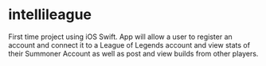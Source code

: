 # intellileague

First time project using iOS Swift.  App will allow a user to register an account and connect it to a League of Legends account and view stats of their Summoner Account as well as post and view builds from other players.
